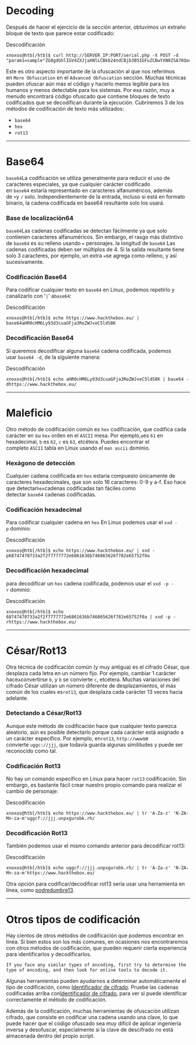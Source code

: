 # Decoding

Después de hacer el ejercicio de la sección anterior, obtuvimos un extraño bloque de texto que parece estar codificado:

Descodificación

```
xnoxos@htb[/htb]$ curl http://SERVER_IP:PORT/serial.php -X POST -d "param1=sample"ZG8gdGhlIGV4ZXJjaXNlLCBkb24ndCBjb3B5IGFuZCBwYXN0ZSA7KQo=

```

Este es otro aspecto importante de la ofuscación al que nos referimos en `More Obfuscation` en el `Advanced Obfuscation` sección. Muchas técnicas pueden ofuscar aún más el código y hacerlo menos legible para los humanos y menos detectable para los sistemas. Por esa razón, muy a menudo encontrará código ofuscado que contiene bloques de texto codificados que se decodifican durante la ejecución. Cubriremos 3 de los métodos de codificación de texto más utilizados:

- `base64`
- `hex`
- `rot13`

---

# **Base64**

`base64`La codificación se utiliza generalmente para reducir el uso de caracteres especiales, ya que cualquier carácter codificado en `base64` estaría representado en caracteres alfanuméricos, además de `+`y `/` solo. Independientemente de la entrada, incluso si está en formato binario, la cadena codificada en base64 resultante solo los usará.

### **Base de localización64**

`base64`Las cadenas codificadas se detectan fácilmente ya que solo contienen caracteres alfanuméricos. Sin embargo, el rasgo más distintivo de `base64` es su relleno usando `=` personajes. la longitud de `base64` Las cadenas codificadas deben ser múltiplos de 4. Si la salida resultante tiene solo 3 caracteres, por ejemplo, un extra `=`se agrega como relleno, y así sucesivamente.

### **Codificación Base64**

Para codificar cualquier texto en `base64` en Linux, podemos repetirlo y canalizarlo con '`|`' a`base64`:

Descodificación

```
xnoxos@htb[/htb]$ echo https://www.hackthebox.eu/ | base64aHR0cHM6Ly93d3cuaGFja3RoZWJveC5ldS8K

```

### **Decodificación Base64**

Si queremos decodificar alguna `base64` cadena codificada, podemos usar `base64 -d`, de la siguiente manera:

Descodificación

```
xnoxos@htb[/htb]$ echo aHR0cHM6Ly93d3cuaGFja3RoZWJveC5ldS8K | base64 -dhttps://www.hackthebox.eu/

```

---

# **Maleficio**

Otro método de codificación común es `hex` codificación, que codifica cada carácter en su `hex` orden en el `ASCII` mesa. Por ejemplo,`a`es `61` en hexadecimal, `b` es `62`, `c` es `63`, etcétera. Puedes encontrar el completo `ASCII` tabla en Linux usando el `man ascii` dominio.

### **Hexágono de detección**

Cualquier cadena codificada en `hex` estaría compuesto únicamente de caracteres hexadecimales, que son solo 16 caracteres: 0-9 y a-f. Eso hace que detectar`hex`cadenas codificadas tan fáciles como detectar `base64` cadenas codificadas.

### **Codificación hexadecimal**

Para codificar cualquier cadena en `hex` En Linux podemos usar el `xxd -p` dominio:

Descodificación

```
xnoxos@htb[/htb]$ echo https://www.hackthebox.eu/ | xxd -p68747470733a2f2f7777772e6861636b746865626f782e65752f0a

```

### **Decodificación hexadecimal**

para decodificar un `hex` cadena codificada, podemos usar el `xxd -p -r` dominio:

Descodificación

```
xnoxos@htb[/htb]$ echo 68747470733a2f2f7777772e6861636b746865626f782e65752f0a | xxd -p -rhttps://www.hackthebox.eu/

```

---

# **César/Rot13**

Otra técnica de codificación común (y muy antigua) es el cifrado César, que desplaza cada letra en un número fijo. Por ejemplo, cambiar 1 carácter hace`a`convertirse `b`, y `b` se convierte `c`, etcétera. Muchas variaciones del cifrado César utilizan un número diferente de desplazamientos, el más común de los cuales es`rot13`, que desplaza cada carácter 13 veces hacia adelante.

### **Detectando a César/Rot13**

Aunque este método de codificación hace que cualquier texto parezca aleatorio, aún es posible detectarlo porque cada carácter está asignado a un carácter específico. Por ejemplo, en`rot13`, `http://www`se convierte `uggc://jjj`, que todavía guarda algunas similitudes y puede ser reconocido como tal.

### **Codificación Rot13**

No hay un comando específico en Linux para hacer `rot13` codificación. Sin embargo, es bastante fácil crear nuestro propio comando para realizar el cambio de personaje:

Descodificación

```
xnoxos@htb[/htb]$ echo https://www.hackthebox.eu/ | tr 'A-Za-z' 'N-ZA-Mn-za-m'uggcf://jjj.unpxgurobk.rh/

```

### **Decodificación Rot13**

También podemos usar el mismo comando anterior para decodificar rot13:

Descodificación

```
xnoxos@htb[/htb]$ echo uggcf://jjj.unpxgurobk.rh/ | tr 'A-Za-z' 'N-ZA-Mn-za-m'https://www.hackthebox.eu/

```

Otra opción para codificar/decodificar rot13 sería usar una herramienta en línea, como [podredumbre13](https://rot13.com/).

---

# **Otros tipos de codificación**

Hay cientos de otros métodos de codificación que podemos encontrar en línea. Si bien estos son los más comunes, en ocasiones nos encontraremos con otros métodos de codificación, que pueden requerir cierta experiencia para identificarlos y decodificarlos.

`If you face any similar types of encoding, first try to determine the type of encoding, and then look for online tools to decode it.`

Algunas herramientas pueden ayudarnos a determinar automáticamente el tipo de codificación, como [Identificador de cifrado](https://www.boxentriq.com/code-breaking/cipher-identifier). Pruebe las cadenas codificadas arriba con[Identificador de cifrado](https://www.boxentriq.com/code-breaking/cipher-identifier), para ver si puede identificar correctamente el método de codificación.

Además de la codificación, muchas herramientas de ofuscación utilizan cifrado, que consiste en codificar una cadena usando una clave, lo que puede hacer que el código ofuscado sea muy difícil de aplicar ingeniería inversa y desofuscar, especialmente si la clave de descifrado no está almacenada dentro del propio script.
